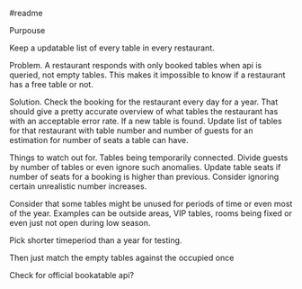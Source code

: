 #readme


Purpouse

Keep a updatable list of every table in every restaurant. 

Problem. A restaurant responds with only booked tables when api is queried, not empty tables.
This makes it impossible to know if a restaurant has a free table or not.

Solution. Check the booking for the restaurant every day for a year. That should give a pretty
accurate overview of what tables the restaurant has with an acceptable error rate. If a new table
is found. Update list of tables for that restaurant with table number and number of guests for an
estimation for number of seats a table can have. 

Things to watch out for. Tables being temporarily connected. Divide guests by number of tables or 
even ignore such anomalies. Update table seats if number of seats for a booking is higher than 
previous. Consider ignoring certain unrealistic number increases.

Consider that some tables might be unused for periods of time or even most of the year. Examples
can be outside areas, VIP tables, rooms being fixed or even just not open during low season. 


Pick shorter timeperiod than a year for testing.



Then just match the empty tables against the occupied once 


Check for official bookatable api?
